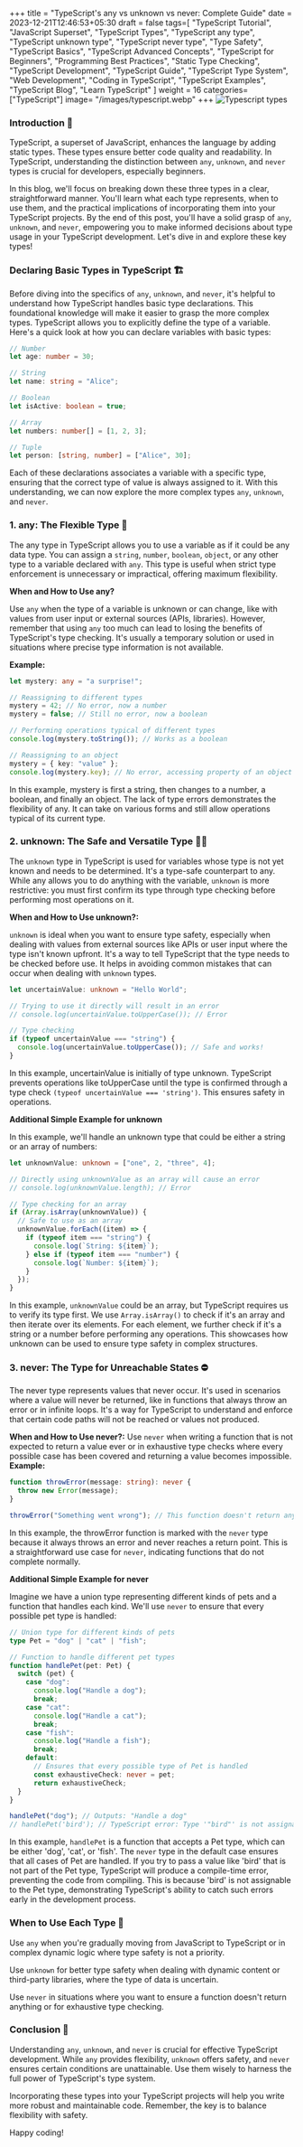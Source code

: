 +++
title = "TypeScript's any vs unknown vs never: Complete Guide"
date = 2023-12-21T12:46:53+05:30
draft = false
tags=[
    "TypeScript Tutorial",
    "JavaScript Superset",
    "TypeScript Types",
    "TypeScript any type",
    "TypeScript unknown type",
    "TypeScript never type",
    "Type Safety",
    "TypeScript Basics",
    "TypeScript Advanced Concepts",
    "TypeScript for Beginners",
    "Programming Best Practices",
    "Static Type Checking",
    "TypeScript Development",
    "TypeScript Guide",
    "TypeScript Type System",
    "Web Development",
    "Coding in TypeScript",
    "TypeScript Examples",
    "TypeScript Blog",
    "Learn TypeScript"
]
weight = 16
categories= ["TypeScript"]
image= "/images/typescript.webp"
+++
![Typescript types](/images/typescript.webp)

### Introduction 📘

TypeScript, a superset of JavaScript, enhances the language by adding static types. These types ensure better code quality and readability. In TypeScript, understanding the distinction between `any`, `unknown`, and `never` types is crucial for developers, especially beginners.

In this blog, we'll focus on breaking down these three types in a clear, straightforward manner. You'll learn what each type represents, when to use them, and the practical implications of incorporating them into your TypeScript projects. By the end of this post, you'll have a solid grasp of `any`, `unknown`, and `never`, empowering you to make informed decisions about type usage in your TypeScript development. Let's dive in and explore these key types!

### Declaring Basic Types in TypeScript 🏗️

Before diving into the specifics of `any`, `unknown`, and `never`, it's helpful to understand how TypeScript handles basic type declarations. This foundational knowledge will make it easier to grasp the more complex types.
TypeScript allows you to explicitly define the type of a variable. Here's a quick look at how you can declare variables with basic types:

```typescript
// Number
let age: number = 30;

// String
let name: string = "Alice";

// Boolean
let isActive: boolean = true;

// Array
let numbers: number[] = [1, 2, 3];

// Tuple
let person: [string, number] = ["Alice", 30];
```

Each of these declarations associates a variable with a specific type, ensuring that the correct type of value is always assigned to it. With this understanding, we can now explore the more complex types `any`, `unknown`, and `never`.

### 1. any: The Flexible Type 🤹

The any type in TypeScript allows you to use a variable as if it could be any data type. You can assign a `string`, `number`, `boolean`, `object`, or any other type to a variable declared with `any`. This type is useful when strict type enforcement is unnecessary or impractical, offering maximum flexibility.

**When and How to Use any?**

Use `any` when the type of a variable is unknown or can change, like with values from user input or external sources (APIs, libraries). However, remember that using `any` too much can lead to losing the benefits of TypeScript's type checking. It's usually a temporary solution or used in situations where precise type information is not available.

**Example:**

```typescript
let mystery: any = "a surprise!";

// Reassigning to different types
mystery = 42; // No error, now a number
mystery = false; // Still no error, now a boolean

// Performing operations typical of different types
console.log(mystery.toString()); // Works as a boolean

// Reassigning to an object
mystery = { key: "value" };
console.log(mystery.key); // No error, accessing property of an object
```

In this example, mystery is first a string, then changes to a number, a boolean, and finally an object. The lack of type errors demonstrates the flexibility of any. It can take on various forms and still allow operations typical of its current type.

### 2. unknown: The Safe and Versatile Type 🕵️‍♂️

The `unknown` type in TypeScript is used for variables whose type is not yet known and needs to be determined. It's a type-safe counterpart to any. While any allows you to do anything with the variable, `unknown` is more restrictive: you must first confirm its type through type checking before performing most operations on it.

**When and How to Use unknown?:**

`unknown` is ideal when you want to ensure type safety, especially when dealing with values from external sources like APIs or user input where the type isn't known upfront. It's a way to tell TypeScript that the type needs to be checked before use. It helps in avoiding common mistakes that can occur when dealing with `unknown` types.

```typescript
let uncertainValue: unknown = "Hello World";

// Trying to use it directly will result in an error
// console.log(uncertainValue.toUpperCase()); // Error

// Type checking
if (typeof uncertainValue === "string") {
  console.log(uncertainValue.toUpperCase()); // Safe and works!
}
```

In this example, uncertainValue is initially of type unknown. TypeScript prevents operations like toUpperCase until the type is confirmed through a type check `(typeof uncertainValue === 'string')`. This ensures safety in operations.

**Additional Simple Example for unknown**

In this example, we'll handle an unknown type that could be either a string or an array of numbers:

```typescript
let unknownValue: unknown = ["one", 2, "three", 4];

// Directly using unknownValue as an array will cause an error
// console.log(unknownValue.length); // Error

// Type checking for an array
if (Array.isArray(unknownValue)) {
  // Safe to use as an array
  unknownValue.forEach((item) => {
    if (typeof item === "string") {
      console.log(`String: ${item}`);
    } else if (typeof item === "number") {
      console.log(`Number: ${item}`);
    }
  });
}
```

In this example, `unknownValue` could be an array, but TypeScript requires us to verify its type first. We use `Array.isArray()` to check if it's an array and then iterate over its elements. For each element, we further check if it's a string or a number before performing any operations. This showcases how unknown can be used to ensure type safety in complex structures.

### 3. never: The Type for Unreachable States ⛔

The never type represents values that never occur. It's used in scenarios where a value will never be returned, like in functions that always throw an error or in infinite loops. It's a way for TypeScript to understand and enforce that certain code paths will not be reached or values not produced.

**When and How to Use never?:**
Use `never` when writing a function that is not expected to return a value ever or in exhaustive type checks where every possible case has been covered and returning a value becomes impossible.
**Example:**

```typescript
function throwError(message: string): never {
  throw new Error(message);
}

throwError("Something went wrong"); // This function doesn't return anything
```

In this example, the throwError function is marked with the `never` type because it always throws an error and never reaches a return point. This is a straightforward use case for `never`, indicating functions that do not complete normally.

**Additional Simple Example for never**

Imagine we have a union type representing different kinds of pets and a function that handles each kind. We'll use `never` to ensure that every possible pet type is handled:

```typescript
// Union type for different kinds of pets
type Pet = "dog" | "cat" | "fish";

// Function to handle different pet types
function handlePet(pet: Pet) {
  switch (pet) {
    case "dog":
      console.log("Handle a dog");
      break;
    case "cat":
      console.log("Handle a cat");
      break;
    case "fish":
      console.log("Handle a fish");
      break;
    default:
      // Ensures that every possible type of Pet is handled
      const exhaustiveCheck: never = pet;
      return exhaustiveCheck;
  }
}

handlePet("dog"); // Outputs: "Handle a dog"
// handlePet('bird'); // TypeScript error: Type '"bird"' is not assignable to type 'Pet'.
```

In this example, `handlePet` is a function that accepts a Pet type, which can be either 'dog', 'cat', or 'fish'. The `never` type in the default case ensures that all cases of Pet are handled. If you try to pass a value like 'bird' that is not part of the Pet type, TypeScript will produce a compile-time error, preventing the code from compiling. This is because 'bird' is not assignable to the Pet type, demonstrating TypeScript's ability to catch such errors early in the development process.

### When to Use Each Type 🚦

Use `any` when you're gradually moving from JavaScript to TypeScript or in complex dynamic logic where type safety is not a priority.

Use `unknown` for better type safety when dealing with dynamic content or third-party libraries, where the type of data is uncertain.

Use `never` in situations where you want to ensure a function doesn't return anything or for exhaustive type checking.

### Conclusion 🌟

Understanding `any`, `unknown`, and `never` is crucial for effective TypeScript development. While `any` provides flexibility, `unknown` offers safety, and `never` ensures certain conditions are unattainable. Use them wisely to harness the full power of TypeScript's type system.

Incorporating these types into your TypeScript projects will help you write more robust and maintainable code. Remember, the key is to balance flexibility with safety.

Happy coding!
